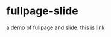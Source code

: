 # fullpage-slide
a demo of fullpage and slide.
[this is link](https://liangchenghao.github.io/fullpage-slide/)

